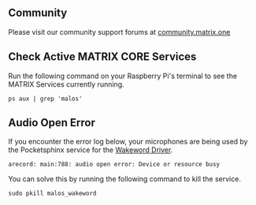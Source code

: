 ## Community
Please visit our community support forums at
<a href="http://community.matrix.one/" target="_blank">community.matrix.one</a>

## Check Active MATRIX CORE Services

Run the following command on your Raspberry Pi's terminal to see the MATRIX Services currently running.
```language-bash
ps aux | grep 'malos'
```

## Audio Open Error
If you encounter the error log below, your microphones are being used by the Pocketsphinx service for the [Wakeword Driver](protocols/wakeword).
```
arecord: main:788: audio open error: Device or resource busy
```
You can solve this by running the following command to kill the service.
```language-bash
sudo pkill malos_wakeword
```

<!-- ### Running Services Manually

If your services are not listed as shown above, you can run them manually using the following terminal commands:

```
# Running MATRIX CORE Sensors & Comm. Services
$ malos

# Running MATRIX CORE Vision Services
$ malos_eye
```

### Stopping Services

```
# Stopping the services altogether

$ pkill -9 malos
$ pkill -9 malos_eye
``` -->